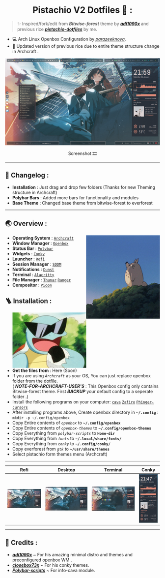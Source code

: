 <h1 align="center"> Pistachio V2 Dotfiles 🍚 :</h1>

> ✨ Inspired/fork/edit from ***Bitwise-forest*** theme by [***adi1090x***](https://github.com/adi1090x) and previous rice [***pistachio-dotfiles***](https://github.com/parazeeknova/pistachio-dotfiles) by me.
- 💻 Arch Linux Openbox Configuration by [*parazeeknova*](https://github.com/parazeeknova).
- 📌 Updated version of previous rice due to entire theme structure change in Archcraft .

![Screenshot](previews/homescreen.png)

<p align="center"> Screenshot 🎞️ </p>

---
## 🚀 Changelog : 
- **Installation** : Just drag and drop few folders (Thanks for new Theming structure in Archcraft)
- **Polybar Bars** : Added more bars for functionality and modules 
- **Base Theme** : Changed base theme from bitwise-forest to everforest 

---

## 🌏 Overview :
<img align="right" src="https://github.com/parazeeknova/pistachio-V2-dotfiles/blob/main/resources/helo.gif?raw=true" width='240'/>

- **Operating System** : [`Archcraft`](https://archcraft.io/)
- **Window Manager** : [`Openbox`](http://openbox.org/wiki/Main_Page)
- **Status Bar** : [`Polybar`](https://github.com/polybar/polybar)
- **Widgets** : [`Conky`](https://github.com/brndnmtthws/conky)
- **Launcher** : [`Rofi`](https://github.com/davatorium/rofi)
- **Session Manager** : [`SDDM`](https://wiki.archlinux.org/title/SDDM)
- **Notifications** : [`Dunst`](https://github.com/dunst-project/dunst)
- **Terminal** : [`Alacritty`](https://github.com/alacritty/alacritty)
- **File Manager** : [`Thunar`](https://wiki.archlinux.org/title/thunar) [`Ranger`](https://github.com/ranger/ranger)
- **Compositor** : [`Picom`](https://aur.archlinux.org/packages/picom-ibhagwan-git) 

## 🪜 Installation : 
<img align="right" src="https://github.com/parazeeknova/pistachio-V2-dotfiles/blob/main/resources/rice.gif?raw=true" width='240'/>

- **Get the files from** : Here (Soon)
- If you are using _`Archcraft`_ as your OS, You can just replace openbox folder from the dotfile. <br>
( ***NOTE-FOR-ARCHCRAFT-USER'S*** : This Openbox config only contains Bitwise-forest theme. First ***BACKUP*** your default config to a seperate folder .)
- Install the following programs on your computer: [`cava`](https://github.com/karlstav/cava) [`Zafiro`](https://www.gnome-look.org/p/1209330) [`Phinger-cursors`](https://github.com/phisch/phinger-cursors) 
- After installing programs above, Create openbox directory in **`~/.config`** : `mkdir -p ~/.config/openbox`
- Copy Entire contents of _`openbox`_ to **`~/.config/openbox`** 
- Copy Entire contents of _`openbox-themes`_ to **`~/.config/openbox-themes`** 
- Copy Everything from _`polybar-scripts`_ to **`Home-dir`**
- Copy Everything from _`fonts`_ to **`~/.local/share/fonts/`** 
- Copy Everything from _`conky`_ to **`~/.config/conky/`**
- Copy everforest from _`gtk`_ to **`~/usr/share/themes`**
- Select pistachio form themes menu (Archcraft)

---
| Rofi | Desktop | Terminal | Conky |
| --- | --- | --- | --- |
|![Rofi](https://github.com/parazeeknova/pistachio-dotfiles/blob/main/Preview/Rofi-launcher.png)|![Desktop](https://github.com/parazeeknova/pistachio-dotfiles/blob/main/Preview/Desktop.png)|![Terminal](https://github.com/parazeeknova/pistachio-dotfiles/blob/main/Preview/Terminal.png)|![Conky](https://github.com/parazeeknova/pistachio-dotfiles/blob/main/Preview/Conky.png)|
---
## 🌟 Credits : 
- [***adi1090x***](https://github.com/adi1090x) ~ For his amazing minimal distro and themes and preconfigured openbox WM .
- [***closebox73x***](https://www.gnome-look.org/u/closebox73x) ~ For his conky themes. 
- [***Polybar-scripts***](https://github.com/polybar/polybar-scripts) ~ For info-cava module.
